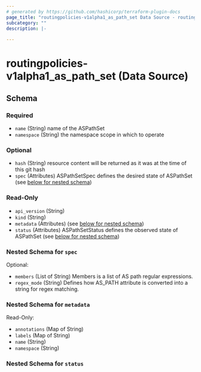 ```yaml
---
# generated by https://github.com/hashicorp/terraform-plugin-docs
page_title: "routingpolicies-v1alpha1_as_path_set Data Source - routingpolicies-v1alpha1"
subcategory: ""
description: |-
  
---
```


# routingpolicies-v1alpha1_as_path_set (Data Source)





<!-- schema generated by tfplugindocs -->
## Schema

### Required

- `name` (String) name of the ASPathSet
- `namespace` (String) the namespace scope in which to operate

### Optional

- `hash` (String) resource content will be returned as it was at the time of this git hash
- `spec` (Attributes) ASPathSetSpec defines the desired state of ASPathSet (see [below for nested schema](#nestedatt--spec))

### Read-Only

- `api_version` (String)
- `kind` (String)
- `metadata` (Attributes) (see [below for nested schema](#nestedatt--metadata))
- `status` (Attributes) ASPathSetStatus defines the observed state of ASPathSet (see [below for nested schema](#nestedatt--status))

<a id="nestedatt--spec"></a>
### Nested Schema for `spec`

Optional:

- `members` (List of String) Members is a list of AS path regular expressions.
- `regex_mode` (String) Defines how AS_PATH attribute is converted into a string for regex matching.


<a id="nestedatt--metadata"></a>
### Nested Schema for `metadata`

Read-Only:

- `annotations` (Map of String)
- `labels` (Map of String)
- `name` (String)
- `namespace` (String)


<a id="nestedatt--status"></a>
### Nested Schema for `status`
